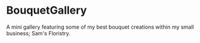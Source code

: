 # BouquetGallery
A mini gallery featuring some of my best bouquet creations within my small business; Sam's Floristry.
